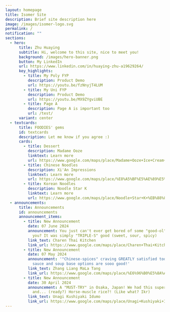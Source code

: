 ```yaml
---
layout: homepage
title: Isomer Site
description: Brief site description here
image: /images/isomer-logo.svg
permalink: /
notification: ""
sections:
  - hero:
      title: Zhu Huaying
      subtitle: Hi, welcome to this site, nice to meet you!
      background: /images/hero-banner.png
      button: My LinkedIn
      url: https://www.linkedin.com/in/huaying-zhu-a19629264/
      key_highlights:
        - title: My Poly FYP
          description: Product Demo
          url: https://youtu.be/fzNnyjT4LUM
        - title: My Uni FYP
          description: Product Demo
          url: https://youtu.be/MX9ZYgviUBE
        - title: Page A
          description: Page A is important too
          url: /test/
      variant: center
  - textcards:
      title: FOODIES' gems
      id: textcards
      description: Let me know if you agree :)
      cards:
        - title: Dessert
          description: Madame Ooze
          linktext: Learn more
          url: https://www.google.com/maps/place/Madame+Ooze+Ice+Cream+Cafe+%26+Dessert+Bar+(+Last+Orders+at+10.45pm)/@1.2821398,103.8428572,17z/data=!3m2!4b1!5s0x31da190cd7aa7801:0x1150c2d1cea13cac!4m6!3m5!1s0x31da199cca49c4d1:0x874e5a4760650240!8m2!3d1.2821398!4d103.8454321!16s%2Fg%2F11mprhnpm2?authuser=0&entry=ttu
        - title: Chinese Noodles
          description: Xi'An Impressions
          linktext: Learn more
          url: https://www.google.com/maps/place/%E8%A5%BF%E5%AE%89%E5%8D%B0%E8%B1%A1+(People's+Park+Complex)/@1.3371093,103.7784129,13z/data=!3m1!5s0x31da199d2a1a2d39:0xc6bbcf2157bf15a2!4m10!1m2!2m1!1zWGknQW4gSW1wcmVzc2lvbiDopb_lronljbDosaEgY2hpbmF0b3du!3m6!1s0x31da19748322d417:0xaeb7337a5e0d8115!8m2!3d1.2845988!4d103.8425591!15sCidYaSdBbiBJbXByZXNzaW9uIOilv-WuieWNsOixoSBjaGluYXRvd25aKiIoeGkgYW4gaW1wcmVzc2lvbiDopb_lrokg5Y2w6LGhIGNoaW5hdG93bpIBCnJlc3RhdXJhbnSaASNDaFpEU1VoTk1HOW5TMFZKUTBGblNVUkVYM0JtVEdOQkVBReABAA!16s%2Fg%2F11g9qgsjgw?authuser=0&entry=ttu
        - title: Korean Noodles
          description: Noodle Star K
          linktext: Learn more
          url: https://www.google.com/maps/place/Noodle+Star+K+%EB%88%84%EB%93%A4%EC%8A%A4%ED%83%80+%EC%BC%80%EC%9D%B4+@+Tanjong+Pagar/@1.2790721,103.8412305,17z/data=!3m2!4b1!5s0x31da196d3f41ddd5:0xf3418a08e3ad1bc8!4m6!3m5!1s0x31da19e985878021:0x34a7ce33c59c1d57!8m2!3d1.2790721!4d103.8438054!16s%2Fg%2F11jk8t8bxh?authuser=0&entry=ttu
  - announcements:
      title: Announcements
      id: announcements
      announcement_items:
        - title: New Announcement
          date: 07 June 2024
          announcement: You just can't ever get bored of some "good-ol" Thai food, can
            you? It was simply "TRIPLE-S" good (sweet, sour, spicy)
          link_text: Charen Thai Kitchen
          link_url: https://www.google.com/maps/place/Charen+Thai+Kitchen/@1.3744262,103.8844694,17z/data=!3m2!4b1!5s0x31da1646400da125:0xdd3886491d9d84b6!4m6!3m5!1s0x31da1731e499a59b:0x37b570a1a3452798!8m2!3d1.3744262!4d103.8870443!16s%2Fg%2F11kvqptqxm?authuser=0&entry=ttu
        - title: New Announcement
          date: 07 May 2024
          announcement: '"Chinese-spices" craving GREATLY satisfied today! Both the dried
            sauce and soup base options are sooo good!'
          link_text: Zhang Liang MaLa Tang
          link_url: https://www.google.com/maps/place/%E6%96%B0%E5%8A%A0%E5%9D%A1%E5%BC%A0%E4%BA%AE%E9%BA%BB%E8%BE%A3%E7%83%ABZhang+Liang+MaLa+Tang+@+PLQ+Mall/@1.3173198,103.8898671,17z/data=!3m2!4b1!5s0x31da18183d5b7231:0x1f7104140a0e3157!4m6!3m5!1s0x31da1915738fee51:0xea0563182dcd248!8m2!3d1.3173198!4d103.892442!16s%2Fg%2F11thp6nxmp?authuser=0&entry=ttu
        - title: New Announcement
          date: 30 April 2024
          announcement: A "MUST-TRY" in Osaka, Japan! We had this super huuuge unagi
            and... (ready?) Horse-muscle rice?! (Like what? Ikr)
          link_text: Unagi Kushiyaki Idumo
          link_url: https://www.google.com/maps/place/Unagi+Kushiyaki+Idumo/@34.7030178,135.4927533,17z/data=!3m1!4b1!4m6!3m5!1s0x6000e751d3b56205:0xeb34d2134f7e06f3!8m2!3d34.7030178!4d135.4953282!16s%2Fg%2F11fl96zzy3?authuser=0&entry=ttu
---
```

